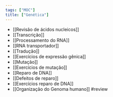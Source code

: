 ```yaml
---
tags: ["MOC"]
title: ["Genética"]
---
```

+ [[Revisão de ácidos nucleicos]]
+ [[Transcrição]]
+ [[Processamento do RNA]]
+ [[RNA transportador]]
+ [[Tradução]]
+ [[Exercícios de expressão gênica]]
+ [[Mutação]]
+ [[Exercícios de mutação]]
+ [[Reparo de DNA]]
+ [[Defeitos de reparo]]
+ [[Exercícios reparo de DNA]]
+ [[Organização do Genoma humano]]
#review 
